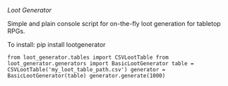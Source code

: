 *Loot Generator*

Simple and plain console script for on-the-fly loot generation for tabletop RPGs.

To install:
pip install lootgenerator


`from loot_generator.tables import CSVLootTable
from loot_generator.generators import BasicLootGenerator
table = CSVLootTable('my_loot_table_path.csv')
generator = BasicLootGenerator(table)
generator.generate(1000)
`